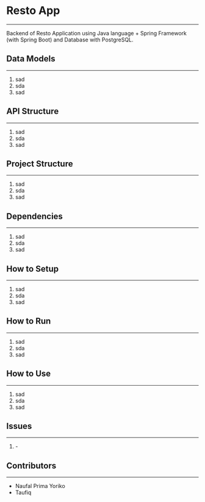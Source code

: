 # Resto App
-------

Backend of Resto Application using Java language + Spring Framework (with Spring Boot) and Database with PostgreSQL.

## Data Models
-------

1. sad
2. sda
3. sad

## API Structure
-------

1. sad
2. sda
3. sad

## Project Structure
-------

1. sad
2. sda
3. sad

## Dependencies
-------

1. sad
2. sda
3. sad

## How to Setup
-------

1. sad
2. sda
3. sad

## How to Run
-------

1. sad
2. sda
3. sad

## How to Use
-------

1. sad
2. sda
3. sad

## Issues
-------

1. \-

## Contributors
-------

- Naufal Prima Yoriko
- Taufiq 